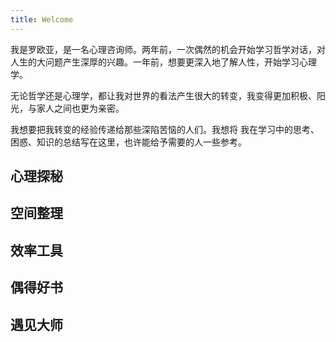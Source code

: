 ```yaml
---
title: Welcome
---
```

我是罗欧亚，是一名心理咨询师。两年前，一次偶然的机会开始学习哲学对话，对人生的大问题产生深厚的兴趣。一年前，想要更深入地了解人性，开始学习心理学。

无论哲学还是心理学，都让我对世界的看法产生很大的转变，我变得更加积极、阳光，与家人之间也更为亲密。

我想要把我转变的经验传递给那些深陷苦恼的人们。我想将 我在学习中的思考、困惑、知识的总结写在这里，也许能给予需要的人一些参考。

## 心理探秘



## 空间整理


## 效率工具


## 偶得好书



## 遇见大师